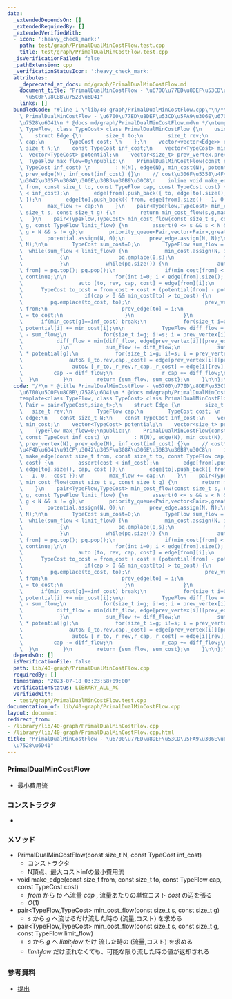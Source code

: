 ```yaml
---
data:
  _extendedDependsOn: []
  _extendedRequiredBy: []
  _extendedVerifiedWith:
  - icon: ':heavy_check_mark:'
    path: test/graph/PrimalDualMinCostFlow.test.cpp
    title: test/graph/PrimalDualMinCostFlow.test.cpp
  _isVerificationFailed: false
  _pathExtension: cpp
  _verificationStatusIcon: ':heavy_check_mark:'
  attributes:
    _deprecated_at_docs: md/graph/PrimalDualMinCostFlow.md
    document_title: "PrimalDualMinCostFlow - \u6700\u77ED\u8DEF\u53CD\u5FA9\u306E\u6700\
      \u5C0F\u8CBB\u7528\u6D41"
    links: []
  bundledCode: "#line 1 \"lib/40-graph/PrimalDualMinCostFlow.cpp\"\n/*\n * @title\
    \ PrimalDualMinCostFlow - \u6700\u77ED\u8DEF\u53CD\u5FA9\u306E\u6700\u5C0F\u8CBB\
    \u7528\u6D41\n * @docs md/graph/PrimalDualMinCostFlow.md\n */\ntemplate<class\
    \ TypeFlow, class TypeCost> class PrimalDualMinCostFlow {\n    using Pair = pair<TypeCost,size_t>;\n\
    \    struct Edge {\n        size_t to;\n        size_t rev;\n        TypeFlow\
    \ cap;\n        TypeCost cost; \n    };\n    vector<vector<Edge>> edge;\n    const\
    \ size_t N;\n    const TypeCost inf_cost;\n    vector<TypeCost> min_cost;\n  \
    \  vector<TypeCost> potential;\n    vector<size_t> prev_vertex,prev_edge;\n  \
    \  TypeFlow max_flow=0;\npublic:\n    PrimalDualMinCostFlow(const size_t N, const\
    \ TypeCost inf_cost) \n        : N(N), edge(N), min_cost(N), potential(N), prev_vertex(N),\
    \ prev_edge(N), inf_cost(inf_cost) {}\n    // cost\u306F\u5358\u4F4D\u6D41\u91CF\
    \u3042\u305F\u308A\u306E\u30B3\u30B9\u30C8\n    inline void make_edge(const size_t\
    \ from, const size_t to, const TypeFlow cap, const TypeCost cost) {\n        assert(cost\
    \ < inf_cost);\n        edge[from].push_back({ to, edge[to].size(), cap, cost\
    \ });\n        edge[to].push_back({ from, edge[from].size() - 1, 0, -cost });\n\
    \        max_flow += cap;\n    }\n    pair<TypeFlow,TypeCost> min_cost_flow(const\
    \ size_t s, const size_t g) {\n        return min_cost_flow(s,g,max_flow);\n \
    \   }\n    pair<TypeFlow,TypeCost> min_cost_flow(const size_t s, const size_t\
    \ g, const TypeFlow limit_flow) {\n        assert(0 <= s && s < N && 0 <= g &&\
    \ g < N && s != g);\n        priority_queue<Pair,vector<Pair>,greater<Pair>> pq;\n\
    \        potential.assign(N, 0);\n        prev_edge.assign(N, N);\n        prev_vertex.assign(N,\
    \ N);\n\n        TypeCost sum_cost=0;\n        TypeFlow sum_flow = 0;\n      \
    \  while(sum_flow < limit_flow) {\n            min_cost.assign(N, inf_cost);\n\
    \            {\n                pq.emplace(0,s);\n                min_cost[s]=0;\n\
    \            }\n            while(pq.size()) {\n                auto [from_cost,\
    \ from] = pq.top(); pq.pop();\n                if(min_cost[from] < from_cost)\
    \ continue;\n\n                for(int i=0; i < edge[from].size(); ++i) {\n  \
    \                  auto [to, rev, cap, cost] = edge[from][i];\n              \
    \      TypeCost to_cost = from_cost + cost + (potential[from] - potential[to]);\n\
    \                    if(cap > 0 && min_cost[to] > to_cost) {\n               \
    \         pq.emplace(to_cost, to);\n                        prev_vertex[to] =\
    \ from;\n                        prev_edge[to] = i;\n                        min_cost[to]\
    \ = to_cost;\n                    }\n                }\n            }\n      \
    \      if(min_cost[g]==inf_cost) break;\n            for(size_t i=0; i<N; ++i)\
    \ potential[i] += min_cost[i];\n\n            TypeFlow diff_flow = limit_flow\
    \ - sum_flow;\n            for(size_t i=g; i!=s; i = prev_vertex[i]) {\n     \
    \           diff_flow = min(diff_flow, edge[prev_vertex[i]][prev_edge[i]].cap);\n\
    \            }\n            sum_flow += diff_flow;\n            sum_cost += diff_flow\
    \ * potential[g];\n            for(size_t i=g; i!=s; i = prev_vertex[i]) {\n \
    \               auto& [_to,rev,cap,_cost] = edge[prev_vertex[i]][prev_edge[i]];\n\
    \                auto& [_r_to,_r_rev,r_cap,_r_cost] = edge[i][rev];\n\n      \
    \          cap -= diff_flow;\n                r_cap += diff_flow;\n          \
    \  }\n        }\n        return {sum_flow, sum_cost};\n    }\n\n};\n"
  code: "/*\n * @title PrimalDualMinCostFlow - \u6700\u77ED\u8DEF\u53CD\u5FA9\u306E\
    \u6700\u5C0F\u8CBB\u7528\u6D41\n * @docs md/graph/PrimalDualMinCostFlow.md\n */\n\
    template<class TypeFlow, class TypeCost> class PrimalDualMinCostFlow {\n    using\
    \ Pair = pair<TypeCost,size_t>;\n    struct Edge {\n        size_t to;\n     \
    \   size_t rev;\n        TypeFlow cap;\n        TypeCost cost; \n    };\n    vector<vector<Edge>>\
    \ edge;\n    const size_t N;\n    const TypeCost inf_cost;\n    vector<TypeCost>\
    \ min_cost;\n    vector<TypeCost> potential;\n    vector<size_t> prev_vertex,prev_edge;\n\
    \    TypeFlow max_flow=0;\npublic:\n    PrimalDualMinCostFlow(const size_t N,\
    \ const TypeCost inf_cost) \n        : N(N), edge(N), min_cost(N), potential(N),\
    \ prev_vertex(N), prev_edge(N), inf_cost(inf_cost) {}\n    // cost\u306F\u5358\
    \u4F4D\u6D41\u91CF\u3042\u305F\u308A\u306E\u30B3\u30B9\u30C8\n    inline void\
    \ make_edge(const size_t from, const size_t to, const TypeFlow cap, const TypeCost\
    \ cost) {\n        assert(cost < inf_cost);\n        edge[from].push_back({ to,\
    \ edge[to].size(), cap, cost });\n        edge[to].push_back({ from, edge[from].size()\
    \ - 1, 0, -cost });\n        max_flow += cap;\n    }\n    pair<TypeFlow,TypeCost>\
    \ min_cost_flow(const size_t s, const size_t g) {\n        return min_cost_flow(s,g,max_flow);\n\
    \    }\n    pair<TypeFlow,TypeCost> min_cost_flow(const size_t s, const size_t\
    \ g, const TypeFlow limit_flow) {\n        assert(0 <= s && s < N && 0 <= g &&\
    \ g < N && s != g);\n        priority_queue<Pair,vector<Pair>,greater<Pair>> pq;\n\
    \        potential.assign(N, 0);\n        prev_edge.assign(N, N);\n        prev_vertex.assign(N,\
    \ N);\n\n        TypeCost sum_cost=0;\n        TypeFlow sum_flow = 0;\n      \
    \  while(sum_flow < limit_flow) {\n            min_cost.assign(N, inf_cost);\n\
    \            {\n                pq.emplace(0,s);\n                min_cost[s]=0;\n\
    \            }\n            while(pq.size()) {\n                auto [from_cost,\
    \ from] = pq.top(); pq.pop();\n                if(min_cost[from] < from_cost)\
    \ continue;\n\n                for(int i=0; i < edge[from].size(); ++i) {\n  \
    \                  auto [to, rev, cap, cost] = edge[from][i];\n              \
    \      TypeCost to_cost = from_cost + cost + (potential[from] - potential[to]);\n\
    \                    if(cap > 0 && min_cost[to] > to_cost) {\n               \
    \         pq.emplace(to_cost, to);\n                        prev_vertex[to] =\
    \ from;\n                        prev_edge[to] = i;\n                        min_cost[to]\
    \ = to_cost;\n                    }\n                }\n            }\n      \
    \      if(min_cost[g]==inf_cost) break;\n            for(size_t i=0; i<N; ++i)\
    \ potential[i] += min_cost[i];\n\n            TypeFlow diff_flow = limit_flow\
    \ - sum_flow;\n            for(size_t i=g; i!=s; i = prev_vertex[i]) {\n     \
    \           diff_flow = min(diff_flow, edge[prev_vertex[i]][prev_edge[i]].cap);\n\
    \            }\n            sum_flow += diff_flow;\n            sum_cost += diff_flow\
    \ * potential[g];\n            for(size_t i=g; i!=s; i = prev_vertex[i]) {\n \
    \               auto& [_to,rev,cap,_cost] = edge[prev_vertex[i]][prev_edge[i]];\n\
    \                auto& [_r_to,_r_rev,r_cap,_r_cost] = edge[i][rev];\n\n      \
    \          cap -= diff_flow;\n                r_cap += diff_flow;\n          \
    \  }\n        }\n        return {sum_flow, sum_cost};\n    }\n\n};"
  dependsOn: []
  isVerificationFile: false
  path: lib/40-graph/PrimalDualMinCostFlow.cpp
  requiredBy: []
  timestamp: '2023-07-18 03:23:58+09:00'
  verificationStatus: LIBRARY_ALL_AC
  verifiedWith:
  - test/graph/PrimalDualMinCostFlow.test.cpp
documentation_of: lib/40-graph/PrimalDualMinCostFlow.cpp
layout: document
redirect_from:
- /library/lib/40-graph/PrimalDualMinCostFlow.cpp
- /library/lib/40-graph/PrimalDualMinCostFlow.cpp.html
title: "PrimalDualMinCostFlow - \u6700\u77ED\u8DEF\u53CD\u5FA9\u306E\u6700\u5C0F\u8CBB\
  \u7528\u6D41"
---
```

### PrimalDualMinCostFlow
- 最小費用流

### コンストラクタ
- 

### メソッド
- PrimalDualMinCostFlow(const size_t N, const TypeCost inf_cost)
  - コンストラクタ
  - N頂点、最大コストinfの最小費用流
- void make_edge(const size_t from, const size_t to, const TypeFlow cap, const TypeCost cost)
  - $from$ から $to$ へ流量 $cap$ , 流量あたりの単位コスト $cost$ の辺を張る
  - $O(1)$
- pair<TypeFlow,TypeCost> min_cost_flow(const size_t s, const size_t g) 
  - $s$ から $g$ へ流せるだけ流した時の (流量,コスト) を求める
- pair<TypeFlow,TypeCost> min_cost_flow(const size_t s, const size_t g, const TypeFlow limit_flow) 
  - $s$ から $g$ へ $limit_flow$ だけ 流した時の (流量,コスト) を求める
  - $limit_flow$ だけ流れなくても、可能な限り流した時の値が返却される

  
### 参考資料
- [提出](https://atcoder.jp/contests/acl1/submissions/43703249)